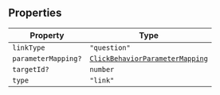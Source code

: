 ## Properties

| Property | Type |
| ------ | ------ |
| <a id="linktype"></a> `linkType` | `"question"` |
| <a id="parametermapping"></a> `parameterMapping?` | [`ClickBehaviorParameterMapping`](ClickBehaviorParameterMapping.md) |
| <a id="targetid"></a> `targetId?` | `number` |
| <a id="type"></a> `type` | `"link"` |
